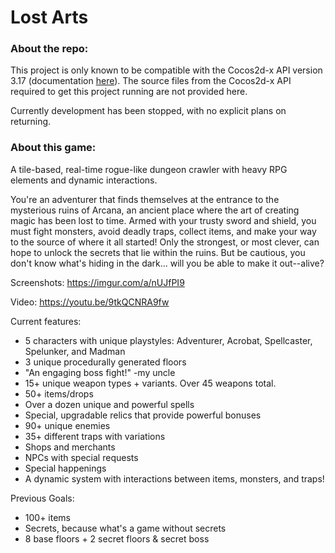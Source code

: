 # Lost Arts

### About the repo:

This project is only known to be compatible with the Cocos2d-x API version 3.17 (documentation [here](https://docs.cocos2d-x.org/api-ref/cplusplus/v3x/index.html)).
The source files from the Cocos2d-x API required to get this project running are not provided here.

Currently development has been stopped, with no explicit plans on returning.


### About this game:
A tile-based, real-time rogue-like dungeon crawler with heavy RPG elements and dynamic interactions.

You're an adventurer that finds themselves at the entrance to the mysterious ruins of Arcana, an ancient place where the art of creating magic has been lost to time. Armed with your trusty sword and shield, you must fight monsters, avoid deadly traps, collect items, and make your way to the source of where it all started! Only the strongest, or most clever, can hope to unlock the secrets that lie within the ruins. But be cautious, you don't know what's hiding in the dark... will you be able to make it out--alive?

Screenshots:
https://imgur.com/a/nUJfPI9

Video:
https://youtu.be/9tkQCNRA9fw

Current features:
- 5 characters with unique playstyles: Adventurer, Acrobat, Spellcaster, Spelunker, and Madman
- 3 unique procedurally generated floors
- "An engaging boss fight!" -my uncle
- 15+ unique weapon types + variants. Over 45 weapons total.
- 50+ items/drops
- Over a dozen unique and powerful spells
- Special, upgradable relics that provide powerful bonuses
- 90+ unique enemies
- 35+ different traps with variations
- Shops and merchants
- NPCs with special requests
- Special happenings
- A dynamic system with interactions between items, monsters, and traps!

Previous Goals:
- 100+ items
- Secrets, because what's a game without secrets
- 8 base floors + 2 secret floors & secret boss
